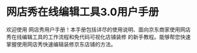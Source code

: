 # 网店秀在线编辑工具3.0用户手册

欢迎使用 网店秀用户手册！本手册包括详尽的使用说明、面向京东商家使用网店秀在线编辑工具的工作流程和免代码可视化店铺装修 的新手教程。能够帮您快速掌握使用网店秀快速编辑装修京东店铺的方法。

